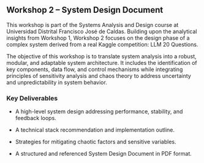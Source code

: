 ## Workshop 2 – System Design Document
This workshop is part of the Systems Analysis and Design course at Universidad Distrital Francisco José de Caldas. Building upon the analytical insights from Workshop 1, Workshop 2 focuses on the design phase of a complex system derived from a real Kaggle competition: LLM 20 Questions.

The objective of this workshop is to translate system analysis into a robust, modular, and adaptable system architecture. It includes the identification of key components, data flow, and control mechanisms while integrating principles of sensitivity analysis and chaos theory to address uncertainty and unpredictability in system behavior.

### Key Deliverables
- A high-level system design addressing performance, stability, and feedback loops.

- A technical stack recommendation and implementation outline.

- Strategies for mitigating chaotic factors and sensitive variables.

- A structured and referenced System Design Document in PDF format.

